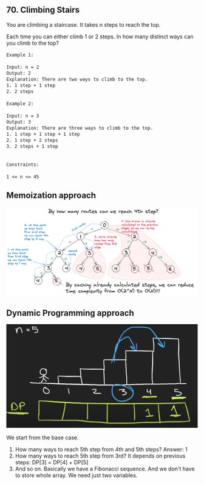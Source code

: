 ## 70. Climbing Stairs
You are climbing a staircase. It takes n steps to reach the top.

Each time you can either climb 1 or 2 steps. In how many distinct ways can you climb to the top?

 
```
Example 1:

Input: n = 2
Output: 2
Explanation: There are two ways to climb to the top.
1. 1 step + 1 step
2. 2 steps

Example 2:

Input: n = 3
Output: 3
Explanation: There are three ways to climb to the top.
1. 1 step + 1 step + 1 step
2. 1 step + 2 steps
3. 2 steps + 1 step
 

Constraints:

1 <= n <= 45
```
## Memoization approach

![img.png](img.png)

## Dynamic Programming approach

![im2.png](im2.png)

We start from the base case.
1. How many ways to reach 5th step from 4th and 5th steps? Answer: 1
2. How many ways to reach 5th step from 3rd? It depends on previous steps:
DP[3] = DP[4] + DP[5]
3. And so on. Basically we have a Fibonacci sequence. And we don't have to store whole array. We need just two
variables.
